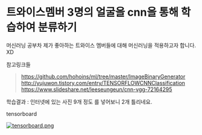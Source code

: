 # 트와이스멤버 3명의 얼굴을 cnn을 통해 학습하여 분류하기

머신러닝 공부차 제가 좋아하는 트와이스 멤버들에 대해 머신러닝을 
적용하고자 합니다. XD

참고링크들
> https://github.com/hohoins/ml/tree/master/ImageBinaryGenerator 
http://yujuwon.tistory.com/entry/TENSORFLOWCNNClassification
https://www.slideshare.net/leeseungeun/cnn-vgg-72164295


학습결과 : 인터넷에 있는 사진 9개 정도 를 넣어보니 2개 틀리네요.

tensorboard 

[![tensorboard.png](https://s18.postimg.org/5916qp06h/tensorboard.png)](https://postimg.org/image/7dljrs1t1/)